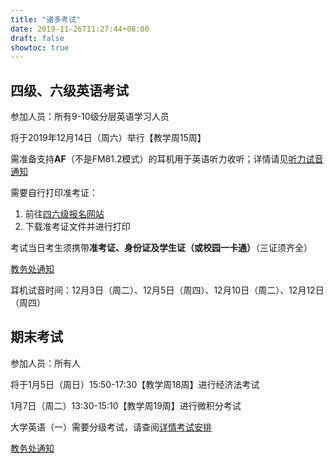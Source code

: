 ```yaml
---
title: "诸多考试"
date: 2019-11-26T11:27:44+08:00
draft: false
showtoc: true
---
```


## 四级、六级英语考试
参加人员：所有9-10级分层英语学习人员

将于2019年12月14日（周六）举行【教学周15周】

需准备支持**AF**（不是FM81.2模式）的耳机用于英语听力收听；详情请见[听力试音通知](http://wgy.btbu.edu.cn/tzgg/161772.htm)

需要自行打印准考证：

 1. 前往[四六级报名网站](http://cet-bm.neea.edu.cn)
 2. 下载准考证文件并进行打印

 考试当日考生须携带**准考证、身份证及学生证（或校园一卡通）**（三证须齐全）

[教务处通知](http://jwc.btbu.edu.cn/jwtz/161809.htm)

耳机试音时间：12月3日（周二）、12月5日（周四）、12月10日（周二）、12月12日（周四）

## 期末考试
参加人员：所有人

将于1月5日（周日）15:50-17:30【教学周18周】进行经济法考试

1月7日（周二）13:30-15:10【教学周19周】进行微积分考试

大学英语（一）需要分级考试，请查阅[详情考试安排](http://jwc.btbu.edu.cn/docs/2019-11/20191122142741634111.xls)

[教务处通知](http://jwc.btbu.edu.cn/jxyx/ksgl/161450.htm)